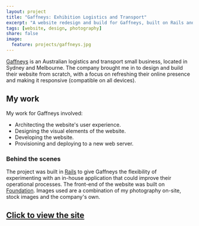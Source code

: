 ```yaml
---
layout: project
title: "Gaffneys: Exhibition Logistics and Transport"
excerpt: "A website redesign and build for Gaffneys, built on Rails and Foundation."
tags: [website, design, photography]
share: false
image:
  feature: projects/gaffneys.jpg
---
```


[Gaffneys](http://gaffneys.com.au) is an Australian logistics and transport small business, located in Sydney and Melbourne. The company brought me in to design and build their website from scratch, with a focus on refreshing their online presence and making it responsive (compatible on all devices).

## My work

My work for Gaffneys involved:

* Architecting the website's user experience.
* Designing the visual elements of the website.
* Developing the website.
* Provisioning and deploying to a new web server.

### Behind the scenes

The project was built in [Rails](http://rubyonrails.org) to give Gaffneys the flexibility of experimenting with an in-house application that could improve their operational processes. The front-end of the website was built on [Foundation](http://foundation.zurb.com). Images used are a combination of my photography on-site, stock images and the company's own.

## [<i class="fa fa-link"></i> Click to view the site](http://gaffneys.com.au)